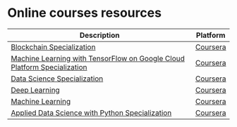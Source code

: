 # Online courses resources

| Description | Platform |
|-------------|----------|
| [Blockchain Specialization](https://www.coursera.org/specializations/blockchain) | [Coursera](https://www.coursera.org) |
| [Machine Learning with TensorFlow on Google Cloud Platform Specialization](https://www.coursera.org/specializations/machine-learning-tensorflow-gcp?utm_medium=institutions&utm_source=googlecloud&utm_campaign=May2018blog_MLlaunch) | [Coursera](https://www.coursera.org) |
| [Data Science Specialization](https://www.coursera.org/specializations/jhu-data-science) | [Coursera](https://www.coursera.org) | 
| [Deep Learning](https://www.coursera.org/specializations/deep-learning) | [Coursera](https://www.coursera.org) | 
| [Machine Learning](https://www.coursera.org/learn/machine-learning) | [Coursera](https://www.coursera.org) | 
| [Applied Data Science with Python Specialization](https://www.coursera.org/specializations/data-science-python) | [Coursera](https://www.coursera.org) | 
